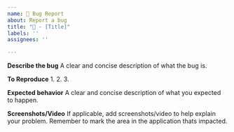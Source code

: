 ```yaml
---
name: 🐛 Bug Report
about: Report a bug
title: "🐛 - [Title]"
labels: ''
assignees: ''

---
```


**Describe the bug**
A clear and concise description of what the bug is.

**To Reproduce**
1.
2.
3.


**Expected behavior**
A clear and concise description of what you expected to happen.

**Screenshots/Video**
If applicable, add screenshots/video to help explain your problem.
Remember to mark the area in the application thats impacted.
